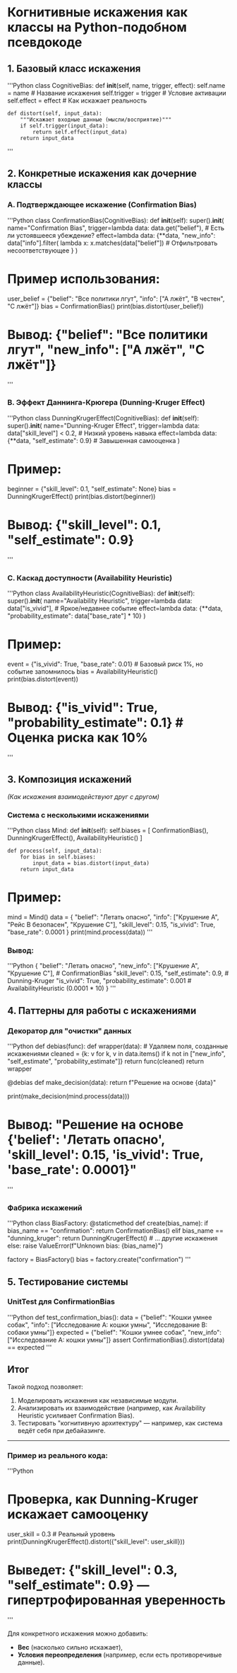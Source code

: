 # Когнитивные искажения как классы на Python-подобном псевдокоде

## 1. Базовый класс искажения

'''Python
class CognitiveBias:
    def __init__(self, name, trigger, effect):
        self.name = name          # Название искажения
        self.trigger = trigger    # Условие активации
        self.effect = effect      # Как искажает реальность

    def distort(self, input_data):
        """Искажает входные данные (мысли/восприятие)"""
        if self.trigger(input_data):
            return self.effect(input_data)
        return input_data
'''

## 2. Конкретные искажения как дочерние классы

### A. Подтверждающее искажение (Confirmation Bias)

'''Python
class ConfirmationBias(CognitiveBias):
    def __init__(self):
        super().__init__(
            name="Confirmation Bias",
            trigger=lambda data: data.get("belief"),  # Есть ли устоявшееся убеждение?
            effect=lambda data: {**data, "new_info": data["info"].filter(
                lambda x: x.matches(data["belief"])  # Отфильтровать несоответствующее
            }
        )

# Пример использования:
user_belief = {"belief": "Все политики лгут", "info": ["A лжёт", "B честен", "C лжёт"]}
bias = ConfirmationBias()
print(bias.distort(user_belief))  
# Вывод: {"belief": "Все политики лгут", "new_info": ["A лжёт", "C лжёт"]}
'''

### B. Эффект Даннинга-Крюгера (Dunning-Kruger Effect)

'''Python
class DunningKrugerEffect(CognitiveBias):
    def __init__(self):
        super().__init__(
            name="Dunning-Kruger Effect",
            trigger=lambda data: data["skill_level"] < 0.2,  # Низкий уровень навыка
            effect=lambda data: {**data, "self_estimate": 0.9}  # Завышенная самооценка
        )

# Пример:
beginner = {"skill_level": 0.1, "self_estimate": None}
bias = DunningKrugerEffect()
print(bias.distort(beginner))  
# Вывод: {"skill_level": 0.1, "self_estimate": 0.9}
'''

### C. Каскад доступности (Availability Heuristic)

'''Python
class AvailabilityHeuristic(CognitiveBias):
    def __init__(self):
        super().__init__(
            name="Availability Heuristic",
            trigger=lambda data: data["is_vivid"],  # Яркое/недавнее событие
            effect=lambda data: {**data, "probability_estimate": data["base_rate"] * 10}
        )

# Пример:
event = {"is_vivid": True, "base_rate": 0.01}  # Базовый риск 1%, но событие запомнилось
bias = AvailabilityHeuristic()
print(bias.distort(event))  
# Вывод: {"is_vivid": True, "probability_estimate": 0.1}  # Оценка риска как 10%
'''

## 3. Композиция искажений
*(Как искажения взаимодействуют друг с другом)*

### Система с несколькими искажениями

'''Python
class Mind:
    def __init__(self):
        self.biases = [
            ConfirmationBias(),
            DunningKrugerEffect(),
            AvailabilityHeuristic()
        ]

    def process(self, input_data):
        for bias in self.biases:
            input_data = bias.distort(input_data)
        return input_data

# Пример:
mind = Mind()
data = {
    "belief": "Летать опасно",
    "info": ["Крушение A", "Рейс B безопасен", "Крушение C"],
    "skill_level": 0.15,
    "is_vivid": True,
    "base_rate": 0.0001
}
print(mind.process(data))
'''

### Вывод:

'''Python
{
    "belief": "Летать опасно",
    "new_info": ["Крушение A", "Крушение C"],  # ConfirmationBias
    "skill_level": 0.15,
    "self_estimate": 0.9,                      # Dunning-Kruger
    "is_vivid": True,
    "probability_estimate": 0.001              # AvailabilityHeuristic (0.0001 * 10)
}
'''

## 4. Паттерны для работы с искажениями

### Декоратор для "очистки" данных

'''Python
def debias(func):
    def wrapper(data):
        # Удаляем поля, созданные искажениями
        cleaned = {k: v for k, v in data.items() 
                 if k not in ["new_info", "self_estimate", "probability_estimate"]}
        return func(cleaned)
    return wrapper

@debias
def make_decision(data):
    return f"Решение на основе {data}"

print(make_decision(mind.process(data)))
# Вывод: "Решение на основе {'belief': 'Летать опасно', 'skill_level': 0.15, 'is_vivid': True, 'base_rate': 0.0001}"
'''

### Фабрика искажений

'''Python
class BiasFactory:
    @staticmethod
    def create(bias_name):
        if bias_name == "confirmation":
            return ConfirmationBias()
        elif bias_name == "dunning_kruger":
            return DunningKrugerEffect()
        # ... другие искажения
        else:
            raise ValueError(f"Unknown bias: {bias_name}")

factory = BiasFactory()
bias = factory.create("confirmation")
'''

## 5. Тестирование системы

### UnitTest для ConfirmationBias

'''Python
def test_confirmation_bias():
    data = {"belief": "Кошки умнее собак", "info": ["Исследование A: кошки умны", "Исследование B: собаки умны"]}
    expected = {"belief": "Кошки умнее собак", "new_info": ["Исследование A: кошки умны"]}
    assert ConfirmationBias().distort(data) == expected
'''

## Итог

Такой подход позволяет:
1. Моделировать искажения как независимые модули.
2. Анализировать их взаимодействие (например, как Availability Heuristic усиливает Confirmation Bias).
3. Тестировать "когнитивную архитектуру" — например, как система ведёт себя при дебайазинге.

---

### Пример из реального кода:

'''Python
# Проверка, как Dunning-Kruger искажает самооценку
user_skill = 0.3  # Реальный уровень
print(DunningKrugerEffect().distort({"skill_level": user_skill}))  
# Выведет: {"skill_level": 0.3, "self_estimate": 0.9} — гипертрофированная уверенность
'''

Для конкретного искажения можно добавить:
- **Вес** (насколько сильно искажает),
- **Условия переопределения** (например, если есть противоречивые данные).
